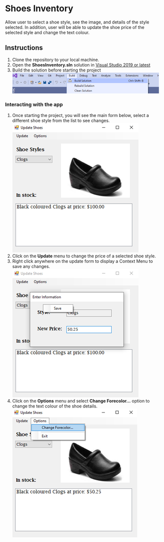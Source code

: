 # Shoes Inventory

Allow user to select a shoe style, see the image, and details of the style selected.
In addition, user will be able to update the shoe price of the selected style
and change the text colour.

## Instructions

1. Clone the repository to your local machine.
2. Open the **ShoesInventory.sln** solution in [Visual Studio 2019 or latest](https://visualstudio.microsoft.com/)
3. Build the solution before starting the project
   <img src="./assets/images/build-solution.PNG"/>

### Interacting with the app

1. Once starting the project, you will see the main form below, select a different shoe style from the list to see changes.
   <img src="./assets/images/main-menu.PNG"/>
2. Click on the **Update** menu to change the price of a selected shoe style.
3. Right click anywhere on the update form to display a Context Menu to save any changes.
   <img src="./assets/images/update-shoeInfo.PNG"/>
4. Click on the **Options** menu and select **Change Forecolor...** option to change the text colour of the shoe details.
   <img src="./assets/images/change-textColour.PNG"/>
